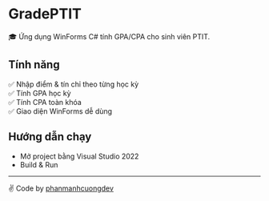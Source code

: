 # GradePTIT

🎓 Ứng dụng WinForms C# tính GPA/CPA cho sinh viên PTIT.

## Tính năng
✅ Nhập điểm & tín chỉ theo từng học kỳ  
✅ Tính GPA học kỳ  
✅ Tính CPA toàn khóa  
✅ Giao diện WinForms dễ dùng

## Hướng dẫn chạy
- Mở project bằng Visual Studio 2022
- Build & Run



---

✌ Code by [phanmanhcuongdev](https://github.com/phanmanhcuongdev)
